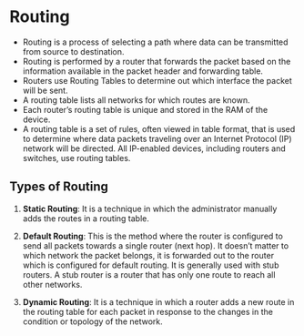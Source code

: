 # Routing

- Routing is a process of selecting a path where data can be transmitted from source to destination.
- Routing is performed by a router that forwards the packet based on the information available in the packet header and forwarding table.
- Routers use Routing Tables to determine out which interface the packet will be sent.
- A routing table lists all networks for which routes are known.
- Each router’s routing table is unique and stored in the RAM of the device.
- A routing table is a set of rules, often viewed in table format, that is used to determine where data packets traveling over an Internet Protocol (IP) network will be directed. All IP-enabled devices, including routers and switches, use routing tables.

## Types of Routing

1. <b>Static Routing</b>: It is a technique in which the administrator manually adds the routes in a routing table.

2. <b>Default Routing</b>: This is the method where the router is configured to send all packets towards a single router (next hop). It doesn’t matter to which network the packet belongs, it is forwarded out to the router which is configured for default routing. It is generally used with stub routers. A stub router is a router that has only one route to reach all other networks.

3. <b>Dynamic Routing</b>: It is a technique in which a router adds a new route in the routing table for each packet in response to the changes in the condition or topology of the network.
